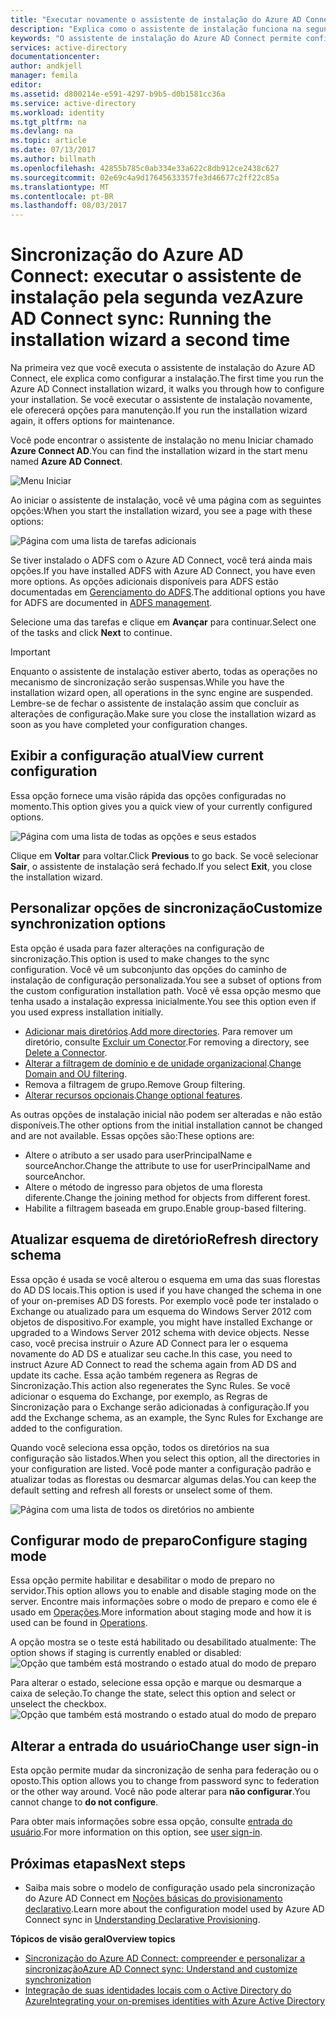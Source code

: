 ```yaml
---
title: "Executar novamente o assistente de instalação do Azure AD Connect | Microsoft Docs"
description: "Explica como o assistente de instalação funciona na segunda vez que é executado."
keywords: "O assistente de instalação do Azure AD Connect permite configurar as configurações de manutenção da segunda vez que é executado"
services: active-directory
documentationcenter: 
author: andkjell
manager: femila
editor: 
ms.assetid: d800214e-e591-4297-b9b5-d0b1581cc36a
ms.service: active-directory
ms.workload: identity
ms.tgt_pltfrm: na
ms.devlang: na
ms.topic: article
ms.date: 07/13/2017
ms.author: billmath
ms.openlocfilehash: 42855b785c0ab334e33a622c8db912ce2438c627
ms.sourcegitcommit: 02e69c4a9d17645633357fe3d46677c2ff22c85a
ms.translationtype: MT
ms.contentlocale: pt-BR
ms.lasthandoff: 08/03/2017
---
```

# <a name="azure-ad-connect-sync-running-the-installation-wizard-a-second-time"></a><span data-ttu-id="007d2-104">Sincronização do Azure AD Connect: executar o assistente de instalação pela segunda vez</span><span class="sxs-lookup"><span data-stu-id="007d2-104">Azure AD Connect sync: Running the installation wizard a second time</span></span>
<span data-ttu-id="007d2-105">Na primeira vez que você executa o assistente de instalação do Azure AD Connect, ele explica como configurar a instalação.</span><span class="sxs-lookup"><span data-stu-id="007d2-105">The first time you run the Azure AD Connect installation wizard, it walks you through how to configure your installation.</span></span> <span data-ttu-id="007d2-106">Se você executar o assistente de instalação novamente, ele oferecerá opções para manutenção.</span><span class="sxs-lookup"><span data-stu-id="007d2-106">If you run the installation wizard again, it offers options for maintenance.</span></span>

<span data-ttu-id="007d2-107">Você pode encontrar o assistente de instalação no menu Iniciar chamado **Azure Connect AD**.</span><span class="sxs-lookup"><span data-stu-id="007d2-107">You can find the installation wizard in the start menu named **Azure AD Connect**.</span></span>

![Menu Iniciar](./media/active-directory-aadconnectsync-installation-wizard/startmenu.png)

<span data-ttu-id="007d2-109">Ao iniciar o assistente de instalação, você vê uma página com as seguintes opções:</span><span class="sxs-lookup"><span data-stu-id="007d2-109">When you start the installation wizard, you see a page with these options:</span></span>

![Página com uma lista de tarefas adicionais](./media/active-directory-aadconnectsync-installation-wizard/additionaltasks.png)

<span data-ttu-id="007d2-111">Se tiver instalado o ADFS com o Azure AD Connect, você terá ainda mais opções.</span><span class="sxs-lookup"><span data-stu-id="007d2-111">If you have installed ADFS with Azure AD Connect, you have even more options.</span></span> <span data-ttu-id="007d2-112">As opções adicionais disponíveis para ADFS estão documentadas em [Gerenciamento do ADFS](active-directory-aadconnect-federation-management.md#manage-ad-fs).</span><span class="sxs-lookup"><span data-stu-id="007d2-112">The additional options you have for ADFS are documented in [ADFS management](active-directory-aadconnect-federation-management.md#manage-ad-fs).</span></span>

<span data-ttu-id="007d2-113">Selecione uma das tarefas e clique em **Avançar** para continuar.</span><span class="sxs-lookup"><span data-stu-id="007d2-113">Select one of the tasks and click **Next** to continue.</span></span>

> [!IMPORTANT]
> <span data-ttu-id="007d2-114">Enquanto o assistente de instalação estiver aberto, todas as operações no mecanismo de sincronização serão suspensas.</span><span class="sxs-lookup"><span data-stu-id="007d2-114">While you have the installation wizard open, all operations in the sync engine are suspended.</span></span> <span data-ttu-id="007d2-115">Lembre-se de fechar o assistente de instalação assim que concluir as alterações de configuração.</span><span class="sxs-lookup"><span data-stu-id="007d2-115">Make sure you close the installation wizard as soon as you have completed your configuration changes.</span></span>
>
>

## <a name="view-current-configuration"></a><span data-ttu-id="007d2-116">Exibir a configuração atual</span><span class="sxs-lookup"><span data-stu-id="007d2-116">View current configuration</span></span>
<span data-ttu-id="007d2-117">Essa opção fornece uma visão rápida das opções configuradas no momento.</span><span class="sxs-lookup"><span data-stu-id="007d2-117">This option gives you a quick view of your currently configured options.</span></span>

![Página com uma lista de todas as opções e seus estados](./media/active-directory-aadconnectsync-installation-wizard/viewconfig.png)

<span data-ttu-id="007d2-119">Clique em **Voltar** para voltar.</span><span class="sxs-lookup"><span data-stu-id="007d2-119">Click **Previous** to go back.</span></span> <span data-ttu-id="007d2-120">Se você selecionar **Sair**, o assistente de instalação será fechado.</span><span class="sxs-lookup"><span data-stu-id="007d2-120">If you select **Exit**, you close the installation wizard.</span></span>

## <a name="customize-synchronization-options"></a><span data-ttu-id="007d2-121">Personalizar opções de sincronização</span><span class="sxs-lookup"><span data-stu-id="007d2-121">Customize synchronization options</span></span>
<span data-ttu-id="007d2-122">Esta opção é usada para fazer alterações na configuração de sincronização.</span><span class="sxs-lookup"><span data-stu-id="007d2-122">This option is used to make changes to the sync configuration.</span></span> <span data-ttu-id="007d2-123">Você vê um subconjunto das opções do caminho de instalação de configuração personalizada.</span><span class="sxs-lookup"><span data-stu-id="007d2-123">You see a subset of options from the custom configuration installation path.</span></span> <span data-ttu-id="007d2-124">Você vê essa opção mesmo que tenha usado a instalação expressa inicialmente.</span><span class="sxs-lookup"><span data-stu-id="007d2-124">You see this option even if you used express installation initially.</span></span>

* <span data-ttu-id="007d2-125">[Adicionar mais diretórios](active-directory-aadconnect-get-started-custom.md#connect-your-directories).</span><span class="sxs-lookup"><span data-stu-id="007d2-125">[Add more directories](active-directory-aadconnect-get-started-custom.md#connect-your-directories).</span></span> <span data-ttu-id="007d2-126">Para remover um diretório, consulte [Excluir um Conector](active-directory-aadconnectsync-service-manager-ui-connectors.md#delete).</span><span class="sxs-lookup"><span data-stu-id="007d2-126">For removing a directory, see [Delete a Connector](active-directory-aadconnectsync-service-manager-ui-connectors.md#delete).</span></span>
* <span data-ttu-id="007d2-127">[Alterar a filtragem de domínio e de unidade organizacional](active-directory-aadconnect-get-started-custom.md#domain-and-ou-filtering).</span><span class="sxs-lookup"><span data-stu-id="007d2-127">[Change Domain and OU filtering](active-directory-aadconnect-get-started-custom.md#domain-and-ou-filtering).</span></span>
* <span data-ttu-id="007d2-128">Remova a filtragem de grupo.</span><span class="sxs-lookup"><span data-stu-id="007d2-128">Remove Group filtering.</span></span>
* <span data-ttu-id="007d2-129">[Alterar recursos opcionais](active-directory-aadconnect-get-started-custom.md#optional-features).</span><span class="sxs-lookup"><span data-stu-id="007d2-129">[Change optional features](active-directory-aadconnect-get-started-custom.md#optional-features).</span></span>

<span data-ttu-id="007d2-130">As outras opções de instalação inicial não podem ser alteradas e não estão disponíveis.</span><span class="sxs-lookup"><span data-stu-id="007d2-130">The other options from the initial installation cannot be changed and are not available.</span></span> <span data-ttu-id="007d2-131">Essas opções são:</span><span class="sxs-lookup"><span data-stu-id="007d2-131">These options are:</span></span>

* <span data-ttu-id="007d2-132">Altere o atributo a ser usado para userPrincipalName e sourceAnchor.</span><span class="sxs-lookup"><span data-stu-id="007d2-132">Change the attribute to use for userPrincipalName and sourceAnchor.</span></span>
* <span data-ttu-id="007d2-133">Altere o método de ingresso para objetos de uma floresta diferente.</span><span class="sxs-lookup"><span data-stu-id="007d2-133">Change the joining method for objects from different forest.</span></span>
* <span data-ttu-id="007d2-134">Habilite a filtragem baseada em grupo.</span><span class="sxs-lookup"><span data-stu-id="007d2-134">Enable group-based filtering.</span></span>

## <a name="refresh-directory-schema"></a><span data-ttu-id="007d2-135">Atualizar esquema de diretório</span><span class="sxs-lookup"><span data-stu-id="007d2-135">Refresh directory schema</span></span>
<span data-ttu-id="007d2-136">Essa opção é usada se você alterou o esquema em uma das suas florestas do AD DS locais.</span><span class="sxs-lookup"><span data-stu-id="007d2-136">This option is used if you have changed the schema in one of your on-premises AD DS forests.</span></span> <span data-ttu-id="007d2-137">Por exemplo você pode ter instalado o Exchange ou atualizado para um esquema do Windows Server 2012 com objetos de dispositivo.</span><span class="sxs-lookup"><span data-stu-id="007d2-137">For example, you might have installed Exchange or upgraded to a Windows Server 2012 schema with device objects.</span></span> <span data-ttu-id="007d2-138">Nesse caso, você precisa instruir o Azure AD Connect para ler o esquema novamente do AD DS e atualizar seu cache.</span><span class="sxs-lookup"><span data-stu-id="007d2-138">In this case, you need to instruct Azure AD Connect to read the schema again from AD DS and update its cache.</span></span> <span data-ttu-id="007d2-139">Essa ação também regenera as Regras de Sincronização.</span><span class="sxs-lookup"><span data-stu-id="007d2-139">This action also regenerates the Sync Rules.</span></span> <span data-ttu-id="007d2-140">Se você adicionar o esquema do Exchange, por exemplo, as Regras de Sincronização para o Exchange serão adicionadas à configuração.</span><span class="sxs-lookup"><span data-stu-id="007d2-140">If you add the Exchange schema, as an example, the Sync Rules for Exchange are added to the configuration.</span></span>

<span data-ttu-id="007d2-141">Quando você seleciona essa opção, todos os diretórios na sua configuração são listados.</span><span class="sxs-lookup"><span data-stu-id="007d2-141">When you select this option, all the directories in your configuration are listed.</span></span> <span data-ttu-id="007d2-142">Você pode manter a configuração padrão e atualizar todas as florestas ou desmarcar algumas delas.</span><span class="sxs-lookup"><span data-stu-id="007d2-142">You can keep the default setting and refresh all forests or unselect some of them.</span></span>

![Página com uma lista de todos os diretórios no ambiente](./media/active-directory-aadconnectsync-installation-wizard/refreshschema.png)

## <a name="configure-staging-mode"></a><span data-ttu-id="007d2-144">Configurar modo de preparo</span><span class="sxs-lookup"><span data-stu-id="007d2-144">Configure staging mode</span></span>
<span data-ttu-id="007d2-145">Essa opção permite habilitar e desabilitar o modo de preparo no servidor.</span><span class="sxs-lookup"><span data-stu-id="007d2-145">This option allows you to enable and disable staging mode on the server.</span></span> <span data-ttu-id="007d2-146">Encontre mais informações sobre o modo de preparo e como ele é usado em [Operações](active-directory-aadconnectsync-operations.md#staging-mode).</span><span class="sxs-lookup"><span data-stu-id="007d2-146">More information about staging mode and how it is used can be found in [Operations](active-directory-aadconnectsync-operations.md#staging-mode).</span></span>

<span data-ttu-id="007d2-147">A opção mostra se o teste está habilitado ou desabilitado atualmente: </span><span class="sxs-lookup"><span data-stu-id="007d2-147">The option shows if staging is currently enabled or disabled:</span></span>  
![Opção que também está mostrando o estado atual do modo de preparo](./media/active-directory-aadconnectsync-installation-wizard/stagingmodecurrentstate.png)

<span data-ttu-id="007d2-149">Para alterar o estado, selecione essa opção e marque ou desmarque a caixa de seleção.</span><span class="sxs-lookup"><span data-stu-id="007d2-149">To change the state, select this option and select or unselect the checkbox.</span></span>  
![Opção que também está mostrando o estado atual do modo de preparo](./media/active-directory-aadconnectsync-installation-wizard/stagingmodeenable.png)

## <a name="change-user-sign-in"></a><span data-ttu-id="007d2-151">Alterar a entrada do usuário</span><span class="sxs-lookup"><span data-stu-id="007d2-151">Change user sign-in</span></span>
<span data-ttu-id="007d2-152">Esta opção permite mudar da sincronização de senha para federação ou o oposto.</span><span class="sxs-lookup"><span data-stu-id="007d2-152">This option allows you to change from password sync to federation or the other way around.</span></span> <span data-ttu-id="007d2-153">Você não pode alterar para **não configurar**.</span><span class="sxs-lookup"><span data-stu-id="007d2-153">You cannot change to **do not configure**.</span></span>

<span data-ttu-id="007d2-154">Para obter mais informações sobre essa opção, consulte [entrada do usuário](active-directory-aadconnect-user-signin.md#changing-the-user-sign-in-method).</span><span class="sxs-lookup"><span data-stu-id="007d2-154">For more information on this option, see [user sign-in](active-directory-aadconnect-user-signin.md#changing-the-user-sign-in-method).</span></span>

## <a name="next-steps"></a><span data-ttu-id="007d2-155">Próximas etapas</span><span class="sxs-lookup"><span data-stu-id="007d2-155">Next steps</span></span>
* <span data-ttu-id="007d2-156">Saiba mais sobre o modelo de configuração usado pela sincronização do Azure AD Connect em [Noções básicas do provisionamento declarativo](active-directory-aadconnectsync-understanding-declarative-provisioning.md).</span><span class="sxs-lookup"><span data-stu-id="007d2-156">Learn more about the configuration model used by Azure AD Connect sync in [Understanding Declarative Provisioning](active-directory-aadconnectsync-understanding-declarative-provisioning.md).</span></span>

<span data-ttu-id="007d2-157">**Tópicos de visão geral**</span><span class="sxs-lookup"><span data-stu-id="007d2-157">**Overview topics**</span></span>

* [<span data-ttu-id="007d2-158">Sincronização do Azure AD Connect: compreender e personalizar a sincronização</span><span class="sxs-lookup"><span data-stu-id="007d2-158">Azure AD Connect sync: Understand and customize synchronization</span></span>](active-directory-aadconnectsync-whatis.md)
* [<span data-ttu-id="007d2-159">Integração de suas identidades locais com o Active Directory do Azure</span><span class="sxs-lookup"><span data-stu-id="007d2-159">Integrating your on-premises identities with Azure Active Directory</span></span>](active-directory-aadconnect.md)
